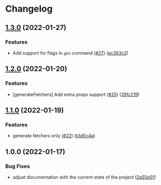 # Changelog

## [1.3.0](https://github.com/fabien0102/openapi-codegen/compare/cli-v1.2.0...cli-v1.3.0) (2022-01-27)


### Features

* Add support for flags in `gen` command ([#27](https://github.com/fabien0102/openapi-codegen/issues/27)) ([ec263c2](https://github.com/fabien0102/openapi-codegen/commit/ec263c2f55e4cc4fcb1bc427bf2c9fd1152f640d))

## [1.2.0](https://github.com/fabien0102/openapi-codegen/compare/cli-v1.1.0...cli-v1.2.0) (2022-01-20)


### Features

* [generateFetchers] Add extra props support ([#25](https://github.com/fabien0102/openapi-codegen/issues/25)) ([35fc219](https://github.com/fabien0102/openapi-codegen/commit/35fc219d9c644becdf38b0b3e38e1512d095d2d0))

## [1.1.0](https://github.com/fabien0102/openapi-codegen/compare/cli-v1.0.0...cli-v1.1.0) (2022-01-19)


### Features

* generate fetchers only ([#22](https://github.com/fabien0102/openapi-codegen/issues/22)) ([b1d5c4a](https://github.com/fabien0102/openapi-codegen/commit/b1d5c4a6cc104904f4bc72777974973cdda7832d))

## 1.0.0 (2022-01-17)


### Bug Fixes

* adjust documentation with the current state of the project ([2a55e01](https://github.com/fabien0102/openapi-codegen/commit/2a55e0119e1155c0280cd16e5cee95b39e9e7bca))
